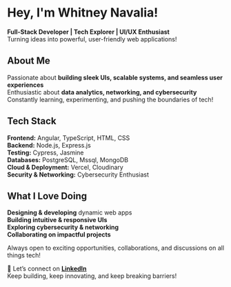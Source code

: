 

# Hey, I'm Whitney Navalia!  

**Full-Stack Developer | Tech Explorer | UI/UX Enthusiast**  
Turning ideas into powerful, user-friendly web applications!

## About Me  
Passionate about **building sleek UIs, scalable systems, and seamless user experiences**  
Enthusiastic about **data analytics, networking, and cybersecurity**  
Constantly learning, experimenting, and pushing the boundaries of tech!

## Tech Stack  
**Frontend:** Angular, TypeScript, HTML, CSS  
**Backend:** Node.js, Express.js  
**Testing:** Cypress, Jasmine  
**Databases:** PostgreSQL, Mssql, MongoDB  
**Cloud & Deployment:** Vercel, Cloudinary  
**Security & Networking:** Cybersecurity Enthusiast

## What I Love Doing  
**Designing & developing** dynamic web apps  
**Building intuitive & responsive UIs**  
**Exploring cybersecurity & networking**  
**Collaborating on impactful projects**

Always open to exciting opportunities, collaborations, and discussions on all things tech!

📩 Let’s connect on **[LinkedIn](https://www.linkedin.com/in/whitney-navalia-818058276)**  
Keep building, keep innovating, and keep breaking barriers!

